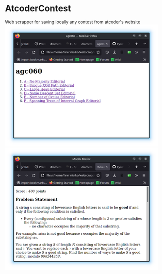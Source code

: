 # AtcoderContest
Web scrapper for saving locally any contest from atcoder's website
![tasks index screenshot](./taskIndex.png)
![task screenshot](./task.png)
